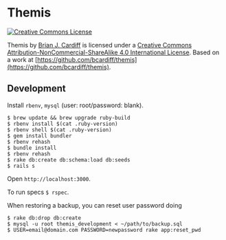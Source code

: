 # Themis

[![Creative Commons License](https://i.creativecommons.org/l/by-nc-sa/4.0/88x31.png)](http://creativecommons.org/licenses/by-nc-sa/4.0/)

Themis by [Brian J. Cardiff](https://github.com/bcardiff) is licensed under a [Creative Commons Attribution-NonCommercial-ShareAlike 4.0 International License](http://creativecommons.org/licenses/by-nc-sa/4.0/).
Based on a work at [https://github.com/bcardiff/themis](https://github.com/bcardiff/themis).

## Development

Install `rbenv`, `mysql` (user: root/password: blank).

```
$ brew update && brew upgrade ruby-build
$ rbenv install $(cat .ruby-version)
$ rbenv shell $(cat .ruby-version)
$ gem install bundler
$ rbenv rehash
$ bundle install
$ rbenv rehash
$ rake db:create db:schema:load db:seeds
$ rails s
```

Open `http://localhost:3000`.

To run specs `$ rspec`.

When restoring a backup, you can reset user password doing

```
$ rake db:drop db:create
$ mysql -u root themis_development < ~/path/to/backup.sql
$ USER=email@domain.com PASSWORD=newpassword rake app:reset_pwd
```

